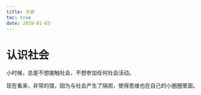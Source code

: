 ```yaml
---
title: 大纲
toc: true
date: 2019-01-03
---
```

# 认识社会

小时候，总是不想接触社会，不想参加任何社会活动。

现在看来，非常的错，因为与社会产生了隔阂，使得思维也在自己的小圈圈里面。
